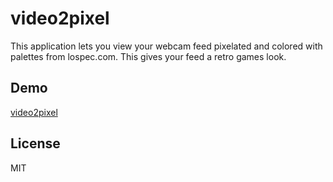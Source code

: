 # video2pixel

This application lets you view your webcam feed pixelated and colored with palettes from lospec.com. This gives your feed a retro games look.

## Demo

[video2pixel](https://www.kartikanand.com/video2pixel/)

## License
MIT
